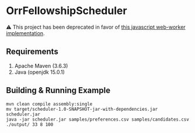 # OrrFellowshipScheduler

:warning: This project has been deprecated in favor of [this javascript web-worker implementation](https://github.com/mewelling/sORRting-app).

## Requirements
1. Apache Maven (3.6.3) 
2. Java (openjdk 15.0.1)

## Building & Running Example
```
mvn clean compile assembly:single
mv target/scheduler-1.0-SNAPSHOT-jar-with-dependencies.jar scheduler.jar
java -jar scheduler.jar samples/preferences.csv samples/candidates.csv ./output/ 33 8 100
```


